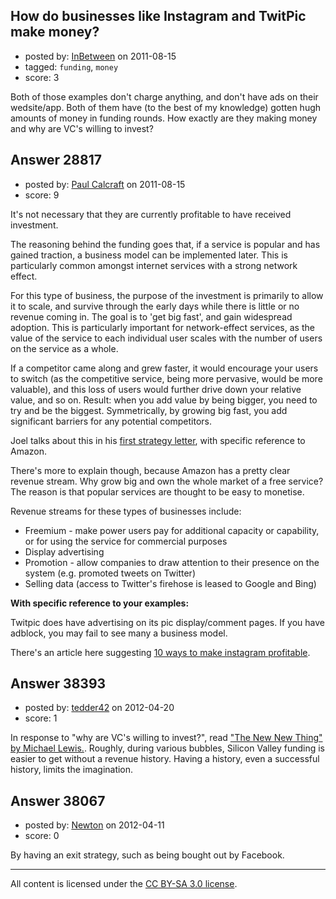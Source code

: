 ## How do businesses like Instagram and TwitPic make money?

- posted by: [InBetween](https://stackexchange.com/users/-1/8908-inbetween) on 2011-08-15
- tagged: `funding`, `money`
- score: 3

Both of those examples don't charge anything, and don't have ads on their wedsite/app. Both of them have (to the best of my knowledge) gotten hugh amounts of money in funding rounds. How exactly are they making money and why are VC's willing to invest? 


## Answer 28817

- posted by: [Paul Calcraft](https://stackexchange.com/users/-1/10129-paul-calcraft) on 2011-08-15
- score: 9

<p>It's not necessary that they are currently profitable to have received investment.</p>

<p>The reasoning behind the funding goes that, if a service is popular and has gained traction, a business model can be implemented later. This is particularly common amongst internet services with a strong network effect.</p>

<p>For this type of business, the purpose of the investment is primarily to allow it to scale, and survive through the early days while there is little or no revenue coming in. The goal is to 'get big fast', and gain widespread adoption. This is particularly important for network-effect services, as the value of the service to each individual user scales with the number of users on the service as a whole.</p>

<p>If a competitor came along and grew faster, it would encourage your users to switch (as the competitive service, being more pervasive, would be more valuable), and this loss of users would further drive down your relative value, and so on. Result: when you add value by being bigger, you need to try and be the biggest. Symmetrically, by growing big fast, you add significant barriers for any potential competitors.</p>

<p>Joel talks about this in his <a href="http://www.joelonsoftware.com/articles/fog0000000056.html" rel="nofollow">first strategy letter</a>, with specific reference to Amazon.</p>

<p>There's more to explain though, because Amazon has a pretty clear revenue stream. Why grow big and own the whole market of a free service? The reason is that popular services are thought to be easy to monetise.</p>

<p>Revenue streams for these types of businesses include:</p>

<ul>
<li>Freemium - make power users pay for additional capacity or capability, or for using the service for commercial purposes</li>
<li>Display advertising</li>
<li>Promotion - allow companies to draw attention to their presence on the system (e.g. promoted tweets on Twitter)</li>
<li>Selling data (access to Twitter's firehose is leased to Google and Bing)</li>
</ul>

<p><strong>With specific reference to your examples:</strong></p>

<p>Twitpic does have advertising on its pic display/comment pages. If you have adblock, you may fail to see many a business model.</p>

<p>There's an article here suggesting <a href="http://instagramers.com/destacados/10-ways-to-make-instagram-profitable/" rel="nofollow">10 ways to make instagram profitable</a>.</p>



## Answer 38393

- posted by: [tedder42](https://stackexchange.com/users/-1/17600-tedder42) on 2012-04-20
- score: 1

In response to "why are VC's willing to invest?", read ["The New New Thing" by Michael Lewis.](http://www.amazon.com/dp/0140296468). Roughly, during various bubbles, Silicon Valley funding is easier to get without a revenue history. Having a history, even a successful history, limits the imagination.


## Answer 38067

- posted by: [Newton](https://stackexchange.com/users/-1/17430-newton) on 2012-04-11
- score: 0

By having an exit strategy, such as being bought out by Facebook. 



---

All content is licensed under the [CC BY-SA 3.0 license](https://creativecommons.org/licenses/by-sa/3.0/).
